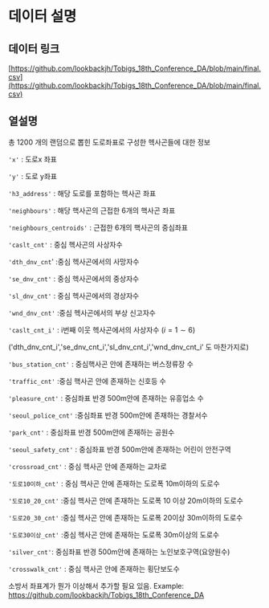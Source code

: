 # 데이터 설명

## 데이터 링크

[https://github.com/lookbackjh/Tobigs_18th_Conference_DA/blob/main/final.csv](https://github.com/lookbackjh/Tobigs_18th_Conference_DA/blob/main/final.csv)

## 열설명

총 1200 개의 랜덤으로 뽑힌 도로좌표로 구성한 헥사곤들에 대한 정보

`'x'` :  도로x 좌표

`'y'` : 도로 y좌표

`'h3_address'` : 해당 도로를 포함하는 헥사곤 좌표

`'neighbours'` : 해당 핵사곤의 근접한 6개의 핵사곤 좌표

`'neighbours_centroids'` : 근접한 6개의 핵사곤의 중심좌표

`'caslt_cnt'`  : 중심 헥사곤의 사상자수

`'dth_dnv_cnt`' :중심 헥사곤에서의 사망자수

`'se_dnv_cnt'`  : 중심 헥사곤에서의 중상자수

`'sl_dnv_cnt'` : 중심 헥사곤에서의 경상자수

`'wnd_dnv_cnt'` :중심 헥사곤에서의 부상 신고자수

`'caslt_cnt_i'` : i번째 이웃 헥사곤에서의 사상자수  ($i=1 \sim 6)$

('dth_dnv_cnt_i','se_dnv_cnt_i','sl_dnv_cnt_i','wnd_dnv_cnt_i’ 도 마찬가지로)

`'bus_station_cnt'` : 중심핵사곤 안에 존재하는 버스정류장 수

`'traffic_cnt'` :중심 핵사곤 안에 존재하는 신호등 수

`'pleasure_cnt'` : 중심좌표 반경 500m안에 존재하는 유흥업소 수

`'seoul_police_cnt'` :중심좌표 반경 500m안에 존재하는 경찰서수

`'park_cnt'`  : 중심좌표 반경 500m안에 존재하는 공원수

`'seoul_safety_cnt'` : 중심좌표 반경 500m안에 존재하는 어린이 안전구역

`'crossroad_cnt'` : 중심 헥사곤 안에 존재하는 교차로

`'도로10이하_cnt'` : 중심 헥사곤 안에 존재하는 도로폭 10m이하의 도로수

`'도로10_20_cnt'` :중심 헥사곤 안에 존재하는 도로폭 10 이상 20m이하의 도로수

`'도로20_30_cnt'` :중심 헥사곤 안에 존재하는 도로폭 20이상 30m이하의 도로수

`'도로30이상_cnt'` :중심 헥사곤 안에 존재하는 도로폭 30m이상의 도로수

`'silver_cnt'`: 중심좌표 반경 500m안에 존재하는 노인보호구역(요양원수) 

`'crosswalk_cnt'` : 중심 헥사곤 안에 존재하는 횡단보도수

소방서 좌표계가 뭔가 이상해서 추가할 필요 있음.
Example: https://github.com/lookbackjh/Tobigs_18th_Conference_DA

